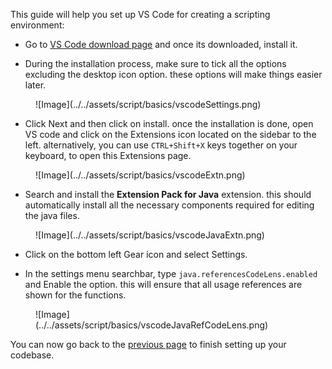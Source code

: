 
This guide will help you set up VS Code for creating a scripting environment:

* Go to [VS Code download page](https://code.visualstudio.com/) and once its downloaded, install it.

* During the installation process, make sure to tick all the options excluding the desktop icon option. these options will make things easier later.

<figure markdown>
  ![Image](../../assets/script/basics/vscodeSettings.png)
</figure>

* Click Next and then click on install. once the installation is done, open VS code and click on the Extensions icon located on the sidebar to the left. alternatively, you can use ``CTRL+Shift+X`` keys together on your keyboard, to open this Extensions page.

<figure markdown>
  ![Image](../../assets/script/basics/vscodeExtn.png)
</figure>

* Search and install the **Extension Pack for Java** extension. this should automatically install all the necessary components required for editing the java files.

<figure markdown>
  ![Image](../../assets/script/basics/vscodeJavaExtn.png)
</figure>

* Click on the bottom left Gear icon and select Settings. 

* In the settings menu searchbar, type ``java.referencesCodeLens.enabled`` and Enable the option. this will ensure that all usage references are shown for the functions.

<figure markdown>
  ![Image](../../assets/script/basics/vscodeJavaRefCodeLens.png)
</figure>

You can now go back to the [previous page](./extracting.md) to finish setting up your codebase.